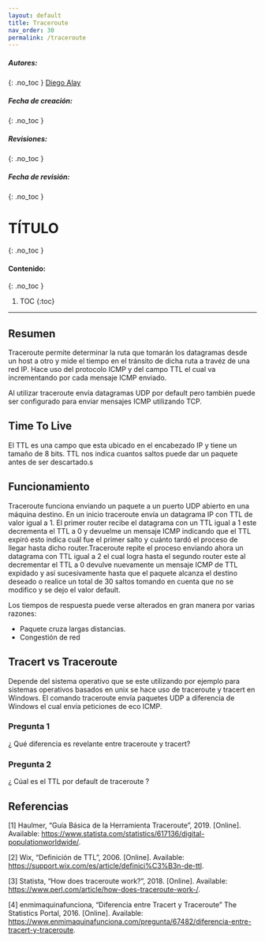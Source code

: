 ```yaml
---
layout: default
title: Traceroute
nav_order: 30
permalink: /traceroute
---
```

##### **Autores:**
{: .no_toc }
[Diego Alay](https://github.com/diegoalay)

##### **Fecha de creación:** 
{: .no_toc }

##### **Revisiones:** 
{: .no_toc }

##### **Fecha de revisión:** 
{: .no_toc }

# TÍTULO
{: .no_toc }

#### Contenido:
{: .no_toc }

1. TOC
{:toc}

---


## Resumen
Traceroute permite determinar la ruta que tomarán los datagramas desde un host a otro y mide el tiempo en el tránsito de dicha ruta a travéz de una red IP. Hace uso del protocolo ICMP y del campo TTL el cual va incrementando por cada mensaje ICMP enviado. 

Al utilizar traceroute envía datagramas UDP por default pero también puede ser configurado para enviar mensajes ICMP utilizando TCP. 

## Time To Live
El TTL es una campo que esta ubicado en el encabezado IP y tiene un tamaño de 8 bits. TTL nos indica cuantos saltos puede dar un paquete antes de ser descartado.s

## Funcionamiento
Traceroute funciona enviando un paquete a un puerto UDP abierto en una máquina destino. En un inicio
traceroute envía un datagrama IP con TTL de valor igual a 1. El primer router recibe el datagrama con un TTL igual a 1 este decrementa el TTL a 0 y devuelme un mensaje ICMP indicando que el TTL expiró esto indica cuál fue el primer salto y cuánto tardó el proceso de llegar hasta dicho router.Traceroute repite el proceso enviando ahora un datagrama con TTL igual a 2 el cual logra hasta el segundo router este al decrementar el TTL a 0 devulve nuevamente un mensaje ICMP de TTL expidado y así sucesivamente hasta que el paquete alcanza el destino deseado o realice un total de 30 saltos tomando en cuenta que no se modifico y se dejo el valor default.

Los tiempos de respuesta puede verse alterados en gran manera por varias razones:
* Paquete cruza largas distancias. 
* Congestión de red

## Tracert vs Traceroute
Depende del sistema operativo que se este utilizando por ejemplo para sistemas operativos basados en unix se hace uso de traceroute y tracert en Windows. El comando traceroute envía paquetes UDP a diferencia de Windows el cual envía peticiones de eco ICMP. 

### Pregunta 1
¿ Qué diferencia es revelante entre traceroute y tracert?

### Pregunta 2
¿ Cúal es el TTL por default de traceroute ?

## Referencias

[1] Haulmer, “Guía Básica de la Herramienta Traceroute”, 2019. [Online]. Available: https://www.statista.com/statistics/617136/digital-populationworldwide/.

[2] Wix, “Definición de TTL”, 2006. [Online]. Available: https://support.wix.com/es/article/definici%C3%B3n-de-ttl. 

[3] Statista, “How does traceroute work?”, 2018. [Online]. Available: https://www.perl.com/article/how-does-traceroute-work-/.

[4] enmimaquinafunciona, “Diferencia entre Tracert y Traceroute” The Statistics Portal, 2016. [Online]. Available: https://www.enmimaquinafunciona.com/pregunta/67482/diferencia-entre-tracert-y-traceroute.



